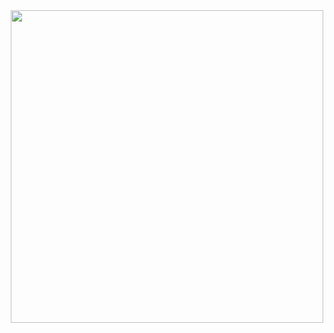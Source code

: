 <div id="header" align="center">
  <img src="https://media0.giphy.com/media/v1.Y2lkPTc5MGI3NjExZXp4azRyZHJ1MmNjdmR1cnZ4eHFtdTM4OGZndnpyaHUxc3B2MG94YiZlcD12MV9pbnRlcm5hbF9naWZfYnlfaWQmY3Q9Zw/6OUXtjOffhjLgqGRY6/giphy.gif" width="500"/>
</div>
